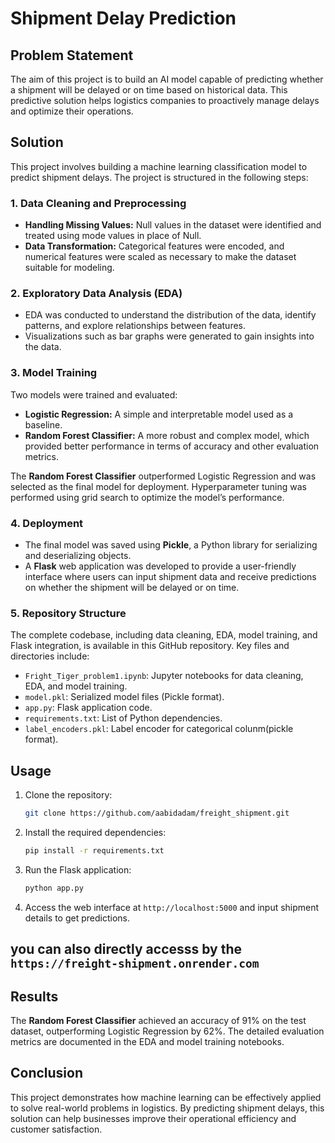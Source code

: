 # Shipment Delay Prediction

## Problem Statement
The aim of this project is to build an AI model capable of predicting whether a shipment will be delayed or on time based on historical data. This predictive solution helps logistics companies to proactively manage delays and optimize their operations.

## Solution
This project involves building a machine learning classification model to predict shipment delays. The project is structured in the following steps:

### 1. Data Cleaning and Preprocessing
- **Handling Missing Values:** Null values in the dataset were identified and treated using mode values in place of Null.
- **Data Transformation:** Categorical features were encoded, and numerical features were scaled as necessary to make the dataset suitable for modeling.

### 2. Exploratory Data Analysis (EDA)
- EDA was conducted to understand the distribution of the data, identify patterns, and explore relationships between features.
- Visualizations such as bar graphs were generated to gain insights into the data.

### 3. Model Training
Two models were trained and evaluated:
- **Logistic Regression:** A simple and interpretable model used as a baseline.
- **Random Forest Classifier:** A more robust and complex model, which provided better performance in terms of accuracy and other evaluation metrics.

The **Random Forest Classifier** outperformed Logistic Regression and was selected as the final model for deployment. Hyperparameter tuning was performed using grid search to optimize the model’s performance.

### 4. Deployment
- The final model was saved using **Pickle**, a Python library for serializing and deserializing objects.
- A **Flask** web application was developed to provide a user-friendly interface where users can input shipment data and receive predictions on whether the shipment will be delayed or on time.

### 5. Repository Structure
The complete codebase, including data cleaning, EDA, model training, and Flask integration, is available in this GitHub repository. Key files and directories include:
- `Fright_Tiger_problem1.ipynb`: Jupyter notebooks for data cleaning, EDA, and model training.
- `model.pkl`: Serialized model files (Pickle format).
- `app.py`: Flask application code.
- `requirements.txt`: List of Python dependencies.
- `label_encoders.pkl`: Label encoder for categorical colunm(pickle format).
## Usage
1. Clone the repository:
   ```bash
   git clone https://github.com/aabidadam/freight_shipment.git
   ```
2. Install the required dependencies:
   ```bash
   pip install -r requirements.txt
   ```
3. Run the Flask application:
   ```bash
   python app.py
   ```
4. Access the web interface at `http://localhost:5000` and input shipment details to get predictions.

## you can also directly accesss by the `https://freight-shipment.onrender.com`


## Results
The **Random Forest Classifier** achieved an accuracy of 91% on the test dataset, outperforming Logistic Regression by 62%. The detailed evaluation metrics are documented in the EDA and model training notebooks.

## Conclusion
This project demonstrates how machine learning can be effectively applied to solve real-world problems in logistics. By predicting shipment delays, this solution can help businesses improve their operational efficiency and customer satisfaction.

